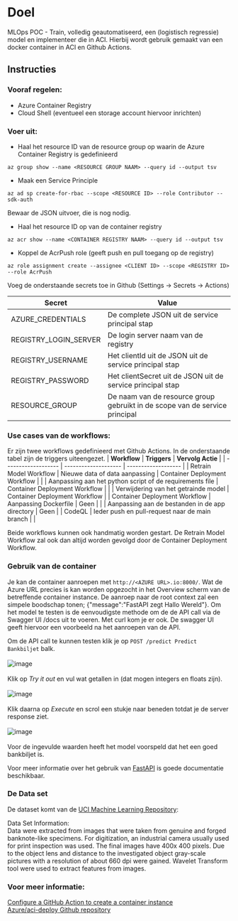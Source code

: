 # Doel
MLOps POC - Train, volledig geautomatiseerd, een (logistisch regressie) model en implementeer die in ACI. Hierbij wordt gebruik gemaakt van een docker container in ACI en Github Actions.<br>


## Instructies

### Vooraf regelen:
- Azure Container Registry
- Cloud Shell (eventueel een storage account hiervoor inrichten)

### Voer uit:
- Haal het resource ID van de resource group op waarin de Azure Container Registry is gedefinieerd
```
az group show --name <RESOURCE GROUP NAAM> --query id --output tsv
```

- Maak een Service Principle
```
az ad sp create-for-rbac --scope <RESOURCE ID> --role Contributor --sdk-auth
```
Bewaar de JSON uitvoer, die is nog nodig.

- Haal het resource ID op van de container registry
```
az acr show --name <CONTAINER REGISTRY NAAM> --query id --output tsv
```

- Koppel de AcrPush role (geeft push en pull toegang op de registry)
```
az role assignment create --assignee <CLIENT ID> --scope <REGISTRY ID> --role AcrPush
```

Voeg de onderstaande secrets toe in Github (Settings -> Secrets -> Actions)

| **Secret**        | **Value**         |
| ----------------- |-------------------|
| AZURE_CREDENTIALS | De complete JSON uit de service principal stap |
| REGISTRY_LOGIN_SERVER | De login server naam van de registry |
| REGISTRY_USERNAME | Het clientId uit de JSON uit de service principal stap |
| REGISTRY_PASSWORD | Het clientSecret uit de JSON uit de service principal stap |
| RESOURCE_GROUP | De naam van de resource group gebruikt in de scope van de service principal |


### Use cases van de workflows:
Er zijn twee workflows gedefinieerd met Github Actions. In de onderstaande tabel zijn de triggers uiteengezet.
| **Workflow**        | **Triggers**         | **Vervolg Actie**   |
| ------------------- | -------------------- | ------------------- |
| Retrain Model Workflow | Nieuwe data of data aanpassing | Container Deployment Workflow |
|              | Aanpassing aan het python script of de requirements file | Container Deployment Workflow |
|              | Verwijdering van het getrainde model | Container Deployment Workflow |
| Container Deployment Workflow | Aanpassing Dockerfile | Geen |
|                               | Aanpassing aan de bestanden in de app directory | Geen |
| CodeQL | Ieder push en pull-request naar de main branch |     |

Beide workflows kunnen ook handmatig worden gestart. De Retrain Model Workflow zal ook dan altijd worden gevolgd door de Container Deployment Workflow.


### Gebruik van de container
Je kan de container aanroepen met ```http://<AZURE URL>.io:8000/```. Wat de Azure URL precies is kan worden opgezocht in het Overview scherm van de betreffende container instance. De aanroep naar de root context zal een simpele boodschap tonen; {"message":"FastAPI zegt Hallo Wereld"}. Om het model te testen is de eenvoudigste methode om de de API call via de Swagger UI /docs uit te voeren. Met curl kom je er ook. De swagger UI geeft hiervoor een voorbeeld na het aanroepen van de API.

Om de API call te kunnen testen klik je op ```POST /predict Predict Bankbiljet``` balk.<br><br>
![image](https://user-images.githubusercontent.com/57792298/178727346-20b3326b-e23f-4e2a-a47e-2f9b221102b1.png)<br><br>
Klik op *Try it out* en vul wat getallen in (dat mogen integers en floats zijn).<br><br>
![image](https://user-images.githubusercontent.com/57792298/178727631-9d2197d4-38f6-4f8c-9e35-dab46781b736.png)<br><br>
Klik daarna op *Execute* en scrol een stukje naar beneden totdat je de server response ziet.<br><br>
![image](https://user-images.githubusercontent.com/57792298/178727910-00db5d50-ebb8-4ad5-b48f-1b70ae07332f.png)<br><br>
Voor de ingevulde waarden heeft het model voorspeld dat het een goed bankbiljet is.

Voor meer informatie over het gebruik van [FastAPI](https://fastapi.tiangolo.com/ "FastAPI documentatie") is goede documentatie beschikbaar.

### De Data set
De dataset komt van de [UCI Machine Learning Repository](https://archive.ics.uci.edu/ml/datasets/banknote+authentication "UCI Machine Learning Repository"):

Data Set Information:<br>
Data were extracted from images that were taken from genuine and forged banknote-like specimens. For digitization, an industrial camera usually used for print inspection was used. The final images have 400x 400 pixels. Due to the object lens and distance to the investigated object gray-scale pictures with a resolution of about 660 dpi were gained. Wavelet Transform tool were used to extract features from images.

### Voor meer informatie:
[Configure a GitHub Action to create a container instance](https://docs.microsoft.com/en-us/azure/container-instances/container-instances-github-action)<br>
[Azure/aci-deploy Github repository](https://github.com/Azure/aci-deploy)
